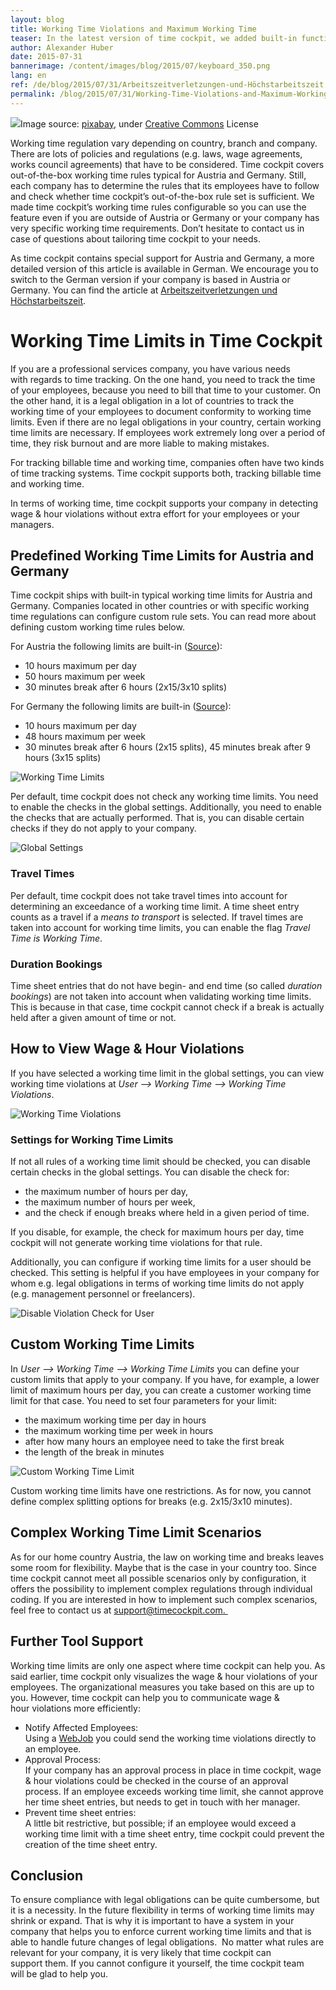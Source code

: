 ```yaml
---
layout: blog
title: Working Time Violations and Maximum Working Time
teaser: In the latest version of time cockpit, we added built-in functions for monitoring wage & hour violations. This topic is important for many of our customers as violations can be costly. Time cockpit contains typical rule sets for Austria and Germany out-of-the-box. Customers in different countries or with specific working time rules can configure custom rule sets. Read more about how time cockpit can help you to stay compliant to legal obligations and policies concerning working times.
author: Alexander Huber
date: 2015-07-31
bannerimage: /content/images/blog/2015/07/keyboard_350.png
lang: en
ref: /de/blog/2015/07/31/Arbeitszeitverletzungen-und-Höchstarbeitszeit
permalink: /blog/2015/07/31/Working-Time-Violations-and-Maximum-Working-Time
---
```


<div class="imageCaption">
  <img src="{{site.baseurl}}/content/images/blog/2015/07/keyboard-pause.png" />Image source: <a href="https://pixabay.com/en/keyboard-computer-button-holiday-393838/" target="_blank">pixabay</a>, under <a href="https://creativecommons.org/publicdomain/zero/1.0/" target="_blank">Creative Commons</a> License</div><p class="showcase">Working time regulation vary depending on country, branch and company. There are lots of policies and regulations (e.g. laws, wage agreements, works council agreements) that have to be considered. Time cockpit covers out-of-the-box working time rules typical for Austria and Germany. Still, each company has to determine the rules that its employees have to follow and check whether time cockpit’s out-of-the-box rule set is sufficient. We made time cockpit’s working time rules configurable so you can use the feature even if you are outside of Austria or Germany or your company has very specific working time requirements. Don’t hesitate to contact us in case of questions about tailoring time cockpit to your needs.</p><p class="highlighted">As time cockpit contains special support for Austria and Germany, a more detailed version of this article is available in German. We encourage you to switch to the German version if your company is based in Austria or Germany. You can find the article at <a href="https://www.timecockpit.com/de/blog/2015/07/31/Arbeitszeitverletzungen-und-H%C3%B6chstarbeitszeit" target="_blank">Arbeitszeitverletzungen und Höchstarbeitszeit</a>.</p><h1>Working Time Limits in Time Cockpit
<br /></h1><p>If you are a professional services company, you have various needs with regards to time tracking. On the one hand, you need to track the time of your employees, because you need to bill that time to your customer. On the other hand, it is a legal obligation in a lot of countries to track the working time of your employees to document conformity to working time limits. Even if there are no legal obligations in your country, certain working time limits are necessary. If employees work extremely long over a period of time, they risk burnout and are more liable to making mistakes.<br /></p><p>For tracking billable time and working time, companies often have two kinds of time tracking systems. Time cockpit supports both, tracking billable time and working time. <br /></p><p class="showcase">In terms of working time, time cockpit supports your company in detecting wage &amp; hour violations without extra effort for your employees or your managers.<br /></p><h2>Predefined Working Time Limits for Austria and Germany</h2><p class="note">Time cockpit ships with built-in typical working time limits for Austria and Germany. Companies located in other countries or with specific working time regulations can configure custom rule sets. You can read more about defining custom working time rules below.</p><p class="note">For Austria the following limits are built-in (<a href="http://www.arbeitsinspektion.gv.at/NR/rdonlyres/002604AE-07A8-4E96-8AD9-A83F281A7EEB/0/Arbeitszeit_Arbeitsruhe_2015_Broschuere.pdf%20">Source</a>):<br /></p><ul>
  <li>10 hours maximum per day</li>
  <li>50 hours maximum per week</li>
  <li>30 minutes break after 6 hours (2x15/3x10 splits)</li>
</ul><p>For Germany the following limits are built-in (<a href="http://www.bmas.de/SharedDocs/Downloads/DE/PDF-Publikationen/a120-arbeitszeitgesetz.pdf?__blob=publicationFile">Source</a>):<br /></p><ul>
  <li>10 hours maximum per day</li>
  <li>48 hours maximum per week</li>
  <li>30 minutes break after 6 hours (2x15 splits), 45 minutes break after 9 hours (3x15 splits)</li>
</ul><p>
  <img title="Working Time Limits" src="{{site.baseurl}}/content/images/blog/2015/07/workingtimelimits.png?mw=750" />
</p><p>Per default, time cockpit does not check any working time limits. You need to enable the checks in the global settings. Additionally, you need to enable the checks that are actually performed. That is, you can disable certain checks if they do not apply to your company.</p><p>
  <img title="Global Settings" src="{{site.baseurl}}/content/images/blog/2015/07/globalsettingsform_en.png?mw=500" />
</p><h3>Travel Times</h3><p>Per default, time cockpit does not take travel times into account for determining an exceedance of a working time limit. A time sheet entry counts as a travel if a <em>means to transport</em> is selected. If travel times are taken into account for working time limits, you can enable the flag <em>Travel Time is Working Time</em>.</p><h3>Duration Bookings</h3><p>Time sheet entries that do not have begin- and end time (so called <em>duration bookings</em>) are not taken into account when validating working time limits. This is because in that case, time cockpit cannot check if a break is actually held after a given amount of time or not.</p><h2>How to View Wage &amp; Hour Violations</h2><p>If you have selected a working time limit in the global settings, you can view working time violations at <em>User --&gt; Working Time --&gt; Working Time Violations</em>.</p><p>
  <img title="Working Time Violations" src="{{site.baseurl}}/content/images/blog/2015/07/workingtimevalidations_en.png?mw=750" />
</p><h3>Settings for Working Time Limits</h3><p>If not all rules of a working time limit should be checked, you can disable certain checks in the global settings. You can disable the check for:</p><ul>
  <li>the maximum number of hours per day,</li>
  <li>the maximum number of hours per week,</li>
  <li>and the check if enough breaks where held in a given period of time.</li>
</ul><p>If you disable, for example, the check for maximum hours per day, time cockpit will not generate working time violations for that rule.</p><p>Additionally, you can configure if working time limits for a user should be checked. This setting is helpful if you have employees in your company for whom e.g. legal obligations in terms of working time limits do not apply (e.g. management personnel or freelancers).</p><p>
  <img title="Disable Violation Check for User" src="{{site.baseurl}}/content/images/blog/2015/07/violationusersettings.png?mw=500" />
</p><h2>Custom Working Time Limits</h2><p>In <em>User --&gt; Working Time --&gt; Working Time Limits</em> you can define your custom limits that apply to your company. If you have, for example, a lower limit of maximum hours per day, you can create a customer working time limit for that case. You need to set four parameters for your limit:</p><ul>
  <li>the maximum working time per day in hours</li>
  <li>the maximum working time per week in hours</li>
  <li>after how many hours an employee need to take the first break</li>
  <li>the length of the break in minutes</li>
</ul><p>
  <img title="Custom Working Time Limit" src="{{site.baseurl}}/content/images/blog/2015/07/customworkingtimelimit.png?mw=500" />
</p><p class="showcase">Custom working time limits have one restrictions. As for now, you cannot define complex splitting options for breaks (e.g. 2x15/3x10 minutes).</p><h2>Complex Working Time Limit Scenarios</h2><p>As for our home country Austria, the law on working time and breaks leaves some room for flexibility. Maybe that is the case in your country too. Since time cockpit cannot meet all possible scenarios only by configuration, it offers the possibility to implement complex regulations through individual coding. If you are interested in how to implement such complex scenarios, feel free to contact us at <a href="mailto:support@timecockpit.com. ">support@timecockpit.com. </a></p><h2>Further Tool Support</h2><p>Working time limits are only one aspect where time cockpit can help you. As said earlier, time cockpit only visualizes the wage &amp; hour violations of your employees. The organizational measures you take based on this are up to you. However, time cockpit can help you to communicate wage &amp; hour violations more efficiently:</p><ul>
  <li>Notify Affected Employees:
<br />
Using a <a href="~/blog/2015/05/18/Integrating-On-Premise-Resources-Into-Time-Cockpit-" target="_blank">WebJob</a> you could send the working time violations directly to an employee. </li>
  <li>Approval Process:
<br />
If your company has an approval process in place in time cockpit, wage &amp; hour violations could be checked in the course of an approval process. If an employee exceeds working time limit, she cannot approve her time sheet entries, but needs to get in touch with her manager.</li>
  <li>Prevent time sheet entries:
<br />
A little bit restrictive, but possible; if an employee would exceed a working time limit with a time sheet entry, time cockpit could prevent the creation of the time sheet entry.</li>
</ul><h2>Conclusion</h2><p>To ensure compliance with legal obligations can be quite cumbersome, but it is a necessity. In the future flexibility in terms of working time limits may shrink or expand. That is why it is important to have a system in your company that helps you to enforce current working time limits and that is able to handle future changes of legal obligations.  No matter what rules are relevant for your company, it is very likely that time cockpit can support them. If you cannot configure it yourself, the time cockpit team will be glad to help you.</p>